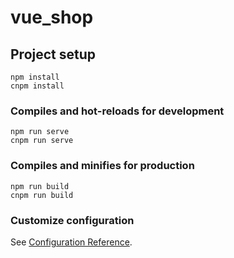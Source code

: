 # vue_shop

## Project setup
```
npm install
cnpm install
```

### Compiles and hot-reloads for development
```
npm run serve
cnpm run serve
```

### Compiles and minifies for production
```
npm run build
cnpm run build
```

### Customize configuration
See [Configuration Reference](https://cli.vuejs.org/config/).
